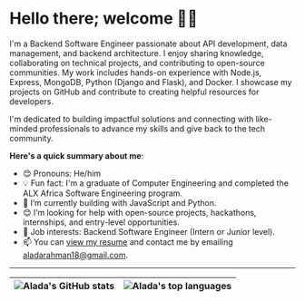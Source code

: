 # Hello there; welcome 👋🏾

I'm a Backend Software Engineer passionate about API development, data management, and backend architecture. I enjoy sharing knowledge, collaborating on technical projects, and contributing to open-source communities. My work includes hands-on experience with Node.js, Express, MongoDB, Python (Django and Flask), and Docker. I showcase my projects on GitHub and contribute to creating helpful resources for developers.

I'm dedicated to building impactful solutions and connecting with like-minded professionals to advance my skills and give back to the tech community.

**Here's a quick summary about me**:

- 😊 Pronouns: He/him
- 💡 Fun fact:  I'm a graduate of Computer Engineering and completed the ALX Africa Software Engineering program.
- 🌱 I’m currently building with JavaScript and Python.
- 😊 I’m looking for help with open-source projects, hackathons, internships, and entry-level opportunities.
- 💼 Job interests: Backend Software Engineer (Intern or Junior level).
- 📫 You can [view my resume](#) and contact me by emailing aladarahman18@gmail.com.

---

| <img align="center" src="https://github-readme-stats.vercel.app/api?username=Aladaabdul&show_icons=true&include_all_commits=true&hide_border=true" alt="Alada's GitHub stats" /> | <img align="center" src="https://github-readme-stats.vercel.app/api/top-langs/?username=Aladaabdul&langs_count=8&layout=compact&hide_border=true" alt="Alada's top languages" /> |
| ------------- | ------------- |
